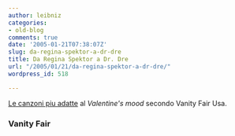 ```yaml
---
author: leibniz
categories:
- old-blog
comments: true
date: '2005-01-21T07:38:07Z'
slug: da-regina-spektor-a-dr-dre
title: Da Regina Spektor a Dr. Dre
url: "/2005/01/21/da-regina-spektor-a-dr-dre/"
wordpress_id: 518

---
```

[Le canzoni piu adatte](https://www.vanityfair.com/entertainment/music/articles/050110famu) al _Valentine's mood_ secondo Vanity Fair Usa.




### Vanity Fair
